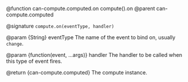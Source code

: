 @function can-compute.computed.on compute().on
@parent can-compute.computed

@signature `compute.on(eventType, handler)`

@param {String} eventType The name of the event to bind on, usually `change`.

@param {function(event, ...args)} handler The handler to be called when this type of event fires.

@return {can-compute.computed} The compute instance.
